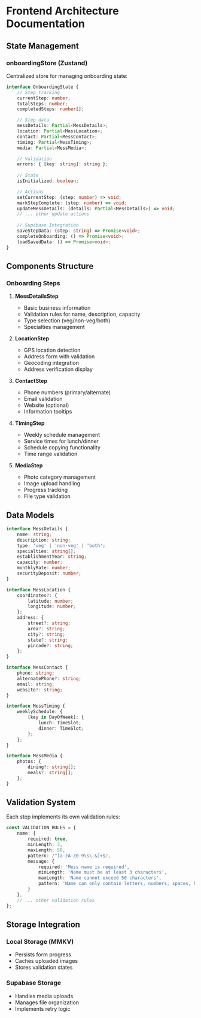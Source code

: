 # Frontend Architecture Documentation

## State Management

### onboardingStore (Zustand)
Centralized store for managing onboarding state:

```typescript
interface OnboardingState {
    // Step tracking
    currentStep: number;
    totalSteps: number;
    completedSteps: number[];

    // Step data
    messDetails: Partial<MessDetails>;
    location: Partial<MessLocation>;
    contact: Partial<MessContact>;
    timing: Partial<MessTiming>;
    media: Partial<MessMedia>;

    // Validation
    errors: { [key: string]: string };
    
    // State
    isInitialized: boolean;

    // Actions
    setCurrentStep: (step: number) => void;
    markStepComplete: (step: number) => void;
    updateMessDetails: (details: Partial<MessDetails>) => void;
    // ... other update actions
    
    // Supabase Integration
    saveStepData: (step: string) => Promise<void>;
    completeOnboarding: () => Promise<void>;
    loadSavedData: () => Promise<void>;
}
```

## Components Structure

### Onboarding Steps

1. **MessDetailsStep**
   - Basic business information
   - Validation rules for name, description, capacity
   - Type selection (veg/non-veg/both)
   - Specialties management

2. **LocationStep**
   - GPS location detection
   - Address form with validation
   - Geocoding integration
   - Address verification display

3. **ContactStep**
   - Phone numbers (primary/alternate)
   - Email validation
   - Website (optional)
   - Information tooltips

4. **TimingStep**
   - Weekly schedule management
   - Service times for lunch/dinner
   - Schedule copying functionality
   - Time range validation

5. **MediaStep**
   - Photo category management
   - Image upload handling
   - Progress tracking
   - File type validation

## Data Models

```typescript
interface MessDetails {
    name: string;
    description: string;
    type: 'veg' | 'non-veg' | 'both';
    specialties: string[];
    establishmentYear: string;
    capacity: number;
    monthlyRate: number;
    securityDeposit: number;
}

interface MessLocation {
    coordinates?: {
        latitude: number;
        longitude: number;
    };
    address: {
        street?: string;
        area?: string;
        city?: string;
        state?: string;
        pincode?: string;
    };
}

interface MessContact {
    phone: string;
    alternatePhone?: string;
    email: string;
    website?: string;
}

interface MessTiming {
    weeklySchedule: {
        [key in DayOfWeek]: {
            lunch: TimeSlot;
            dinner: TimeSlot;
        };
    };
}

interface MessMedia {
    photos: {
        dining?: string[];
        meals?: string[];
    };
}
```

## Validation System

Each step implements its own validation rules:

```typescript
const VALIDATION_RULES = {
    name: {
        required: true,
        minLength: 3,
        maxLength: 50,
        pattern: /^[a-zA-Z0-9\s\-&]+$/,
        message: {
            required: 'Mess name is required',
            minLength: 'Name must be at least 3 characters',
            maxLength: 'Name cannot exceed 50 characters',
            pattern: 'Name can only contain letters, numbers, spaces, hyphens, and &'
        }
    },
    // ... other validation rules
};
```

## Storage Integration

### Local Storage (MMKV)
- Persists form progress
- Caches uploaded images
- Stores validation states

### Supabase Storage
- Handles media uploads
- Manages file organization
- Implements retry logic